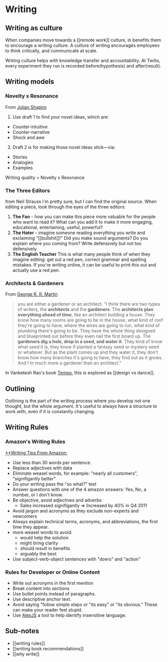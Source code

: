 # Writing

## Writing as culture

When companies move towards a [[remote work]] culture, in benefits them to encourage a writing culture. A culture of writing encourages employees to think critically, and communicate at scale.

Writing culture helps with knowledge transfer and accountability. At Twilio, every experiment they run is recorded before(hypothesis) and after(result).

## Writing models

### Novelty x Resonance

From [Julian Shapiro](https://twitter.com/Julian/status/1345071823923236864)

1. Use draft 1 to find your novel ideas, which are:

- Counter-intuitive
- Counter-narrative
- Shock and awe

2. Draft 2 is for making those novel ideas stick—via:

- Stories
- Analogies
- Examples

Writing quality = Novelty x Resonance

### The Three Editors

from Neil Strauss i'm pretty sure, but I can find the original source. When editing a piece, look through the eyes of the three editors:

1. **The Fan** - how you can make this piece more valuable for the people who want to read it? What can you add it to make it more engaging, educational, entertaining, useful, powerful?
2. **The Hater** - imagine someone reading everything you write and exclaiming "[[bullshit]]!" Did you make sound arguments? Do you explain where you coming from? Write defensively but not too defensively.
3. **The English Teacher** This is what many people think of when they imagine editing: get out a red pen, correct grammar and spelling mistakes. If you're writing online, it can be useful to print this out and actually use a red pen.

### Architects & Gardeners

From [George R. R. Martin](https://www.goodreads.com/quotes/749309-i-think-there-are-two-types-of-writers-the-architects)

> you are either a gardener or an architect. “I think there are two types of writers, the **architects** and the **gardeners**. The **architects plan everything ahead of time**, like an architect building a house. They know how many rooms are going to be in the house, what kind of roof they're going to have, where the wires are going to run, what kind of plumbing there's going to be. They have the whole thing designed and blueprinted out before they even nail the first board up. The **gardeners dig a hole, drop in a seed, and water it**. They kind of know what seed it is, they know if planted a fantasy seed or mystery seed or whatever. But as the plant comes up and they water it, they don't know how many branches it's going to have, they find out as it grows. And I'm much more a gardener than an architect.”

In Vanketesh Rao's book [Tempo](https://www.ribbonfarm.com/tempo/), this is explored as [[design vs dance]].

## Outlining

Outlining is the part of the writing process where you develop not one thought, but the whole argument. It's useful to always have a structure to work with, even if it is constantly changing.

## Writing Rules

### Amazon's Writing Rules

[\*\*Writing Tips From Amazon:](https://twitter.com/destraynor/status/1258372157706510336?s=21)

- Use less than 30 words per sentence.
- Replace adjectives with data
- Eliminate weasel words, for example: "nearly all customers", "signifigantly better"
- Do your writing pass the "so what?" test
- Answer questions with one of the 4 amazon answers: Yes, No, a number, or I don't know.
- Be objective, avoid adjectives and adverbs
  - Sales increased signifigantly => Increased by 40% in Q4 2011
- Avoid jargon and acronyms as they exclude non-experts and newcomers
- Always explain technical terms, acronyms, and abbreviations, the first time they appear.
- more weasel words to avoid:
  - would help the solution
  - might bring clarity
  - should result in benefits
  - arguably the best
- Use subject-verb-object sentences with "doers" and "action"

### Rules for Developer or Online Content

- Write out acronyms in the first mention
- Break content into sections
- Use bullet points instead of paragraphs.
- Use descriptive anchor text.
- Avoid saying "follow simple steps or "its easy" or "its obvious." These can make your reader feel stupid.
- Use [AlexJS](https://alexjs.com/) a tool to help identify insensitive language.

## Sub-notes

- [[writing rules]]
- [[writing book recommendations]]
- [[why write]]
